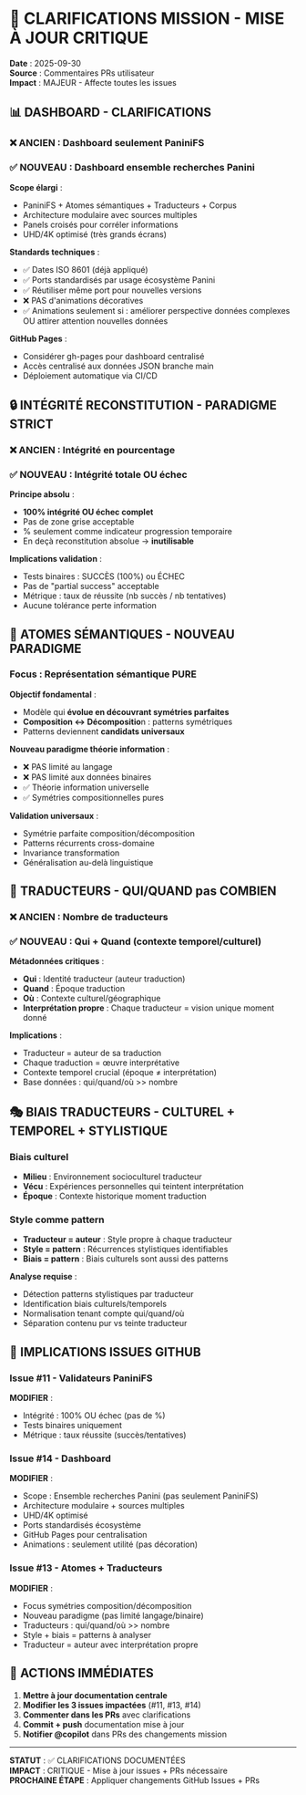 # 🔄 CLARIFICATIONS MISSION - MISE À JOUR CRITIQUE

**Date** : 2025-09-30  
**Source** : Commentaires PRs utilisateur  
**Impact** : MAJEUR - Affecte toutes les issues

## 📊 DASHBOARD - CLARIFICATIONS

### ❌ ANCIEN : Dashboard seulement PaniniFS
### ✅ NOUVEAU : Dashboard ensemble recherches Panini

**Scope élargi** :
- PaniniFS + Atomes sémantiques + Traducteurs + Corpus
- Architecture modulaire avec sources multiples
- Panels croisés pour corréler informations
- UHD/4K optimisé (très grands écrans)

**Standards techniques** :
- ✅ Dates ISO 8601 (déjà appliqué)
- ✅ Ports standardisés par usage écosystème Panini
- ✅ Réutiliser même port pour nouvelles versions
- ❌ PAS d'animations décoratives
- ✅ Animations seulement si : améliorer perspective données complexes OU attirer attention nouvelles données

**GitHub Pages** :
- Considérer gh-pages pour dashboard centralisé
- Accès centralisé aux données JSON branche main
- Déploiement automatique via CI/CD

## 🔒 INTÉGRITÉ RECONSTITUTION - PARADIGME STRICT

### ❌ ANCIEN : Intégrité en pourcentage
### ✅ NOUVEAU : Intégrité totale OU échec

**Principe absolu** :
- **100% intégrité OU échec complet**
- Pas de zone grise acceptable
- % seulement comme indicateur progression temporaire
- En deçà reconstitution absolue → **inutilisable**

**Implications validation** :
- Tests binaires : SUCCÈS (100%) ou ÉCHEC
- Pas de "partial success" acceptable
- Métrique : taux de réussite (nb succès / nb tentatives)
- Aucune tolérance perte information

## 🧬 ATOMES SÉMANTIQUES - NOUVEAU PARADIGME

### Focus : Représentation sémantique PURE

**Objectif fondamental** :
- Modèle qui **évolue en découvrant symétries parfaites**
- **Composition ↔ Décompositio**n : patterns symétriques
- Patterns deviennent **candidats universaux**

**Nouveau paradigme théorie information** :
- ❌ PAS limité au langage
- ❌ PAS limité aux données binaires  
- ✅ Théorie information universelle
- ✅ Symétries compositionnelles pures

**Validation universaux** :
- Symétrie parfaite composition/décomposition
- Patterns récurrents cross-domaine
- Invariance transformation
- Généralisation au-delà linguistique

## 👥 TRADUCTEURS - QUI/QUAND pas COMBIEN

### ❌ ANCIEN : Nombre de traducteurs
### ✅ NOUVEAU : Qui + Quand (contexte temporel/culturel)

**Métadonnées critiques** :
- **Qui** : Identité traducteur (auteur traduction)
- **Quand** : Époque traduction
- **Où** : Contexte culturel/géographique
- **Interprétation propre** : Chaque traducteur = vision unique moment donné

**Implications** :
- Traducteur = auteur de sa traduction
- Chaque traduction = œuvre interprétative
- Contexte temporel crucial (époque ≠ interprétation)
- Base données : qui/quand/où >> nombre

## 🎭 BIAIS TRADUCTEURS - CULTUREL + TEMPOREL + STYLISTIQUE

### Biais culturel
- **Milieu** : Environnement socioculturel traducteur
- **Vécu** : Expériences personnelles qui teintent interprétation
- **Époque** : Contexte historique moment traduction

### Style comme pattern
- **Traducteur = auteur** : Style propre à chaque traducteur
- **Style = pattern** : Récurrences stylistiques identifiables
- **Biais = pattern** : Biais culturels sont aussi des patterns

**Analyse requise** :
- Détection patterns stylistiques par traducteur
- Identification biais culturels/temporels
- Normalisation tenant compte qui/quand/où
- Séparation contenu pur vs teinte traducteur

## 🎯 IMPLICATIONS ISSUES GITHUB

### Issue #11 - Validateurs PaniniFS
**MODIFIER** :
- Intégrité : 100% OU échec (pas de %)
- Tests binaires uniquement
- Métrique : taux réussite (succès/tentatives)

### Issue #14 - Dashboard
**MODIFIER** :
- Scope : Ensemble recherches Panini (pas seulement PaniniFS)
- Architecture modulaire + sources multiples
- UHD/4K optimisé
- Ports standardisés écosystème
- GitHub Pages pour centralisation
- Animations : seulement utilité (pas décoration)

### Issue #13 - Atomes + Traducteurs
**MODIFIER** :
- Focus symétries composition/décomposition
- Nouveau paradigme (pas limité langage/binaire)
- Traducteurs : qui/quand/où >> nombre
- Style + biais = patterns à analyser
- Traducteur = auteur avec interprétation propre

## 📝 ACTIONS IMMÉDIATES

1. **Mettre à jour documentation centrale**
2. **Modifier les 3 issues impactées** (#11, #13, #14)
3. **Commenter dans les PRs** avec clarifications
4. **Commit + push** documentation mise à jour
5. **Notifier @copilot** dans PRs des changements mission

---

**STATUT** : ✅ CLARIFICATIONS DOCUMENTÉES  
**IMPACT** : CRITIQUE - Mise à jour issues + PRs nécessaire  
**PROCHAINE ÉTAPE** : Appliquer changements GitHub Issues + PRs